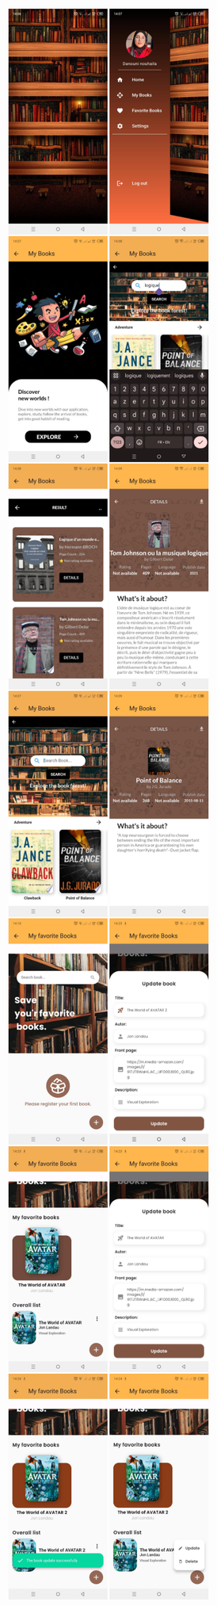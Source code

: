 <p align="center">
    <img src="book_app/home.jpeg" alt="Home" width="200" />
    <img src="book_app/menu.jpeg" alt="Menu" width="200" />
    <img src="book_app/1.jpeg" alt="Image 1" width="200" />
    <img src="book_app/2.jpeg" alt="Image 2" width="200" />
    <img src="book_app/3.jpeg" alt="Image 3" width="200" />
    <img src="book_app/4.jpeg" alt="Image 4" width="200" />
    <img src="book_app/5.jpeg" alt="Image 5" width="200" />
    <img src="book_app/6.jpeg" alt="Image 6" width="200" />
    <img src="book_app/7.jpeg" alt="Image 7" width="200" />
    <img src="book_app/8.jpeg" alt="Image 8" width="200" />
    <img src="book_app/9.jpeg" alt="Image 9" width="200" />
    <img src="book_app/10.jpeg" alt="Image 10" width="200" />
    <img src="book_app/11.jpeg" alt="Image 11" width="200" />
    <img src="book_app/12.jpeg" alt="Image 12" width="200" />
</p>
